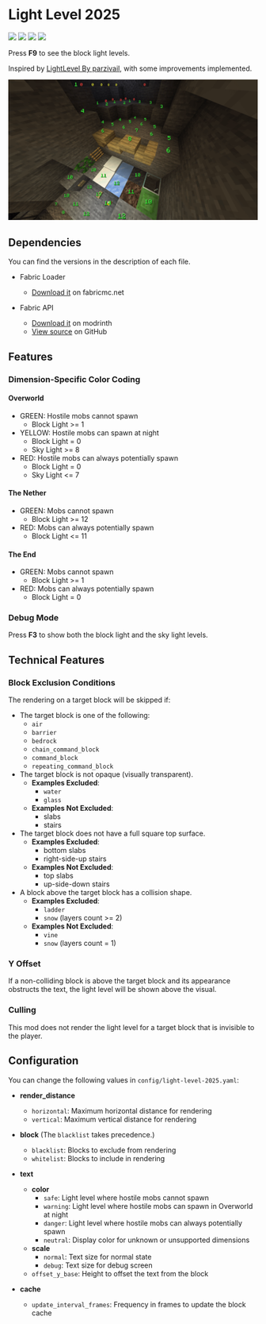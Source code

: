 # Light Level 2025

<div style="display: inline">
  <img src="https://img.shields.io/badge/Minecraft-25w15a-white">
  <img src="https://img.shields.io/badge/Fabric_Loader-0.16.13-white">
  <img src="https://img.shields.io/badge/Fabric_API-0.119.10%2B1.21.6-white">
  <img src="https://img.shields.io/github/actions/workflow/status/dark-lion-jp/light-level-2025/build.yml?branch=main">
</div>

Press **F9** to see the block light levels.

Inspired by [LightLevel By parzivail](https://github.com/Parzivail-Modding-Team/LightLevel), with
some improvements implemented.

![Screenshot for Over World](https://raw.githubusercontent.com/dark-lion-jp/light-level-2025/refs/heads/main/src/main/resources/assets/light_level_2025/screenshot-for-overworld.png)

## Dependencies

You can find the versions in the description of each file.

- Fabric Loader
    - [Download it](https://fabricmc.net/use/installer/) on fabricmc.net

- Fabric API
    - [Download it](https://modrinth.com/mod/fabric-api) on modrinth
    - [View source](https://github.com/FabricMC/fabric) on GitHub

## Features

### Dimension-Specific Color Coding

#### Overworld

- GREEN: Hostile mobs cannot spawn
    - Block Light >= 1
- YELLOW: Hostile mobs can spawn at night
    - Block Light = 0
    - Sky Light >= 8
- RED: Hostile mobs can always potentially spawn
    - Block Light = 0
    - Sky Light <= 7

#### The Nether

- GREEN: Mobs cannot spawn
    - Block Light >= 12
- RED: Mobs can always potentially spawn
    - Block Light <= 11

#### The End

- GREEN: Mobs cannot spawn
    - Block Light >= 1
- RED: Mobs can always potentially spawn
    - Block Light = 0

### Debug Mode

Press **F3** to show both the block light and the sky light levels.

## Technical Features

### Block Exclusion Conditions

The rendering on a target block will be skipped if:

- The target block is one of the following:
    - `air`
    - `barrier`
    - `bedrock`
    - `chain_command_block`
    - `command_block`
    - `repeating_command_block`
- The target block is not opaque (visually transparent).
    - **Examples Excluded**:
        - `water`
        - `glass`
    - **Examples Not Excluded**:
        - slabs
        - stairs
- The target block does not have a full square top surface.
    - **Examples Excluded**:
        - bottom slabs
        - right-side-up stairs
    - **Examples Not Excluded**:
        - top slabs
        - up-side-down stairs
- A block above the target block has a collision shape.
    - **Examples Excluded**:
        - `ladder`
        - `snow` (layers count >= 2)
    - **Examples Not Excluded**:
        - `vine`
        - `snow` (layers count = 1)

### Y Offset

If a non-colliding block is above the target block and its appearance obstructs the text, the light
level will be shown above the visual.

### Culling

This mod does not render the light level for a target block that is invisible to the player.

## Configuration

You can change the following values in `config/light-level-2025.yaml`:

- **render_distance**
    - `horizontal`: Maximum horizontal distance for rendering
    - `vertical`: Maximum vertical distance for rendering

- **block** (The `blacklist` takes precedence.)
    - `blacklist`: Blocks to exclude from rendering
    - `whitelist`: Blocks to include in rendering

- **text**
    - **color**
        - `safe`: Light level where hostile mobs cannot spawn
        - `warning`: Light level where hostile mobs can spawn in Overworld at night
        - `danger`: Light level where hostile mobs can always potentially spawn
        - `neutral`: Display color for unknown or unsupported dimensions
    - **scale**
        - `normal`: Text size for normal state
        - `debug`: Text size for debug screen
    - `offset_y_base`: Height to offset the text from the block

- **cache**
    - `update_interval_frames`: Frequency in frames to update the block cache
